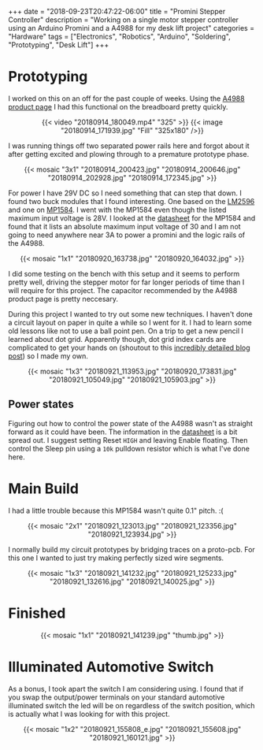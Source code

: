 +++
date = "2018-09-23T20:47:22-06:00"
title = "Promini Stepper Controller"
description = "Working on a single motor stepper controller using an Arduino Promini and a A4988 for my desk lift project"
categories = "Hardware"
tags = ["Electronics", "Robotics", "Arduino", "Soldering", "Prototyping", "Desk Lift"]
+++

# Prototyping

I worked on this on an off for the past couple of weeks. Using the [A4988 product page](https://www.pololu.com/product/1182) I had this functional on the breadboard pretty quickly.

<center>
  {{< video "20180914_180049.mp4" "325" >}}
  {{< image "20180914_171939.jpg" "Fill" "325x180" />}}
</center>

I was running things off two separated power rails here and forgot about it after getting excited and plowing through to a premature prototype phase.

<center>
  {{< mosaic "3x1" "20180914_200423.jpg" "20180914_200646.jpg" "20180914_202928.jpg" "20180914_172345.jpg" >}}
</center>

For power I have 29V DC so I need something that can step that down. I found two buck modules that I found interesting. One based on the [LM2596](http://www.oddwires.com/lm2596-dc-dc-buck-converter-module-power-supply-output-fixed-5v/) and one on [MP1584](https://www.amazon.com/gp/product/B077TC3812/). I went with the MP1584 even though the listed maximum input voltage is 28V. I looked at the [datasheet](MP1584_r1.0.pdf) for the MP1584 and found that it lists an absolute maximum input voltage of 30 and I am not going to need anywhere near 3A to power a promini and the logic rails of the A4988.

<center>
  {{< mosaic "1x1" "20180920_163738.jpg" "20180920_164032.jpg" >}}
</center>

I did some testing on the bench with this setup and it seems to perform pretty well, driving the stepper motor for far longer periods of time than I will require for this project. The capacitor recommended by the A4988 product page is pretty neccesary.

During this project I wanted to try out some new techniques. I haven't done a circuit layout on paper in quite a while so I went for it. I had to learn some old lessons like not to use a ball point pen. On a trip to get a new pencil I learned about dot grid. Apparently though, dot grid index cards are complicated to get your hands on (shoutout to this [incredibly detailed blog post](https://www.mountainofink.com/blog/index-card-vortex)) so I made my own.

<center>
  {{< mosaic "1x3" "20180921_113953.jpg" "20180920_173831.jpg" "20180921_105049.jpg" "20180921_105903.jpg" >}}
</center>

## Power states

Figuring out how to control the power state of the A4988 wasn't as straight forward as it could have been. The information in the [datasheet](A4988.pdf) is a bit spread out. I suggest setting Reset `HIGH` and leaving Enable floating. Then control the Sleep pin using a `10k` pulldown resistor which is what I've done here.

# Main Build

I had a little trouble because this MP1584 wasn't quite 0.1" pitch. :(

<center>
  {{< mosaic "2x1" "20180921_123013.jpg" "20180921_123356.jpg" "20180921_123934.jpg" >}}
</center>

I normally build my circuit prototypes by bridging traces on a proto-pcb. For this one I wanted to just try making perfectly sized wire segments.

<center>
  {{< mosaic "1x3" "20180921_141232.jpg" "20180921_125233.jpg" "20180921_132616.jpg" "20180921_140025.jpg" >}}
</center>

# Finished

<center>
  {{< mosaic "1x1" "20180921_141239.jpg" "thumb.jpg" >}}
</center>

# Illuminated Automotive Switch

As a bonus, I took apart the switch I am considering using. I found that if you swap the output/power terminals on your standard automotive illuminated switch the led will be on regardless of the switch position, which is actually what I was looking for with this project.

<center>
  {{< mosaic "1x2" "20180921_155808_e.jpg" "20180921_155608.jpg" "20180921_160121.jpg" >}}
</center>
